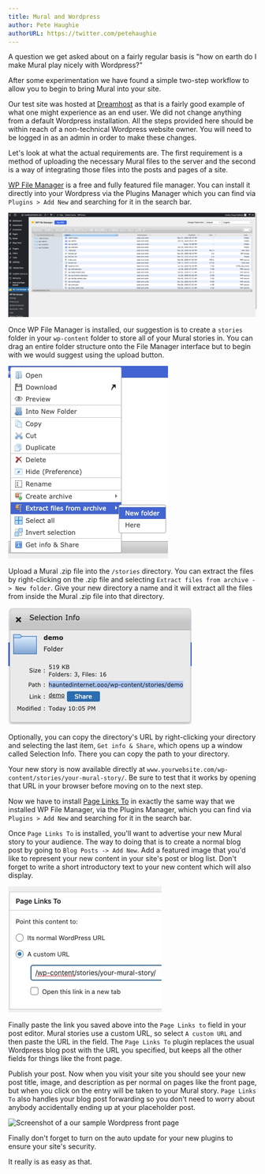```yaml
---
title: Mural and Wordpress
author: Pete Haughie
authorURL: https://twitter.com/petehaughie
---
```


A question we get asked about on a fairly regular basis is "how on earth do I make Mural play nicely with Wordpress?"

After some experimentation we have found a simple two-step workflow to allow you to begin to bring Mural into your site.

<!--truncate-->

Our test site was hosted at <a href="https://www.dreamhost.com/" target="_blank" rel="noopener nofollow noreferrer">Dreamhost</a> as that is a fairly good example of what one might experience as an end user. We did not change anything from a default Wordpress installation. All the steps provided here should be within reach of a non-technical Wordpress website owner. You will need to be logged in as an admin in order to make these changes.

Let's look at what the actual requirements are. The first requirement is a method of uploading the necessary Mural files to the server and the second is a way of integrating those files into the posts and pages of a site.

<a href="https://wordpress.org/plugins/wp-file-manager/" target="_blank" rel="noopener nofollow noreferrer">WP File Manager</a> is a free and fully featured file manager. You can install it directly into your Wordpress via the Plugins Manager which you can find via `Plugins > Add New` and searching for it in the search bar.

![Screenshot of WP File Manager](assets/wp-file-manager.jpg)

Once WP File Manager is installed, our suggestion is to create a `stories` folder in your `wp-content` folder to store all of your Mural stories in. You can drag an entire folder structure onto the File Manager interface but to begin with we would suggest using the upload button.

![Screenshot of WP File Manager Extract Files From Archive menu option](assets/wp-extract-files-from-archive.jpg)

Upload a Mural .zip file into the `/stories` directory. You can extract the files by right-clicking on the .zip file and selecting `Extract files from archive -> New folder`. Give your new directory a name and it will extract all the files from inside the Mural .zip file into that directory.

![Screenshot of WP File Manager's selection info popup](assets/wp-selection-info.jpg)

Optionally, you can copy the directory's URL by right-clicking your directory and selecting the last item, `Get info & Share`, which opens up a window called Selection Info. There you can copy the path to your directory.

Your new story is now available directly at `www.yourwebsite.com/wp-content/stories/your-mural-story/`. Be sure to test that it works by opening that URL in your browser before moving on to the next step.

Now we have to install <a href="https://wordpress.org/plugins/page-links-to/" target="_blank" rel="noopener nofollow noreferrer">Page Links To</a> in exactly the same way that we installed WP File Manager, via the Plugins Manager, which you can find via `Plugins > Add New` and searching for it in the search bar.

Once `Page Links To` is installed, you'll want to advertise your new Mural story to your audience.  The way to doing that is to create a normal blog post by going to `Blog Posts -> Add New`. Add a featured image that you'd like to represent your new content in your site's post or blog list. Don't forget to write a short introductory text to your new content which will also display.

![Screenshot of Page Links To](assets/wp-page-links-to.jpg)

Finally paste the link you saved above into the `Page Links to` field in your post editor. Mural stories use a custom URL, so select `A custom URL` and then paste the URL in the field.  The `Page Links To` plugin replaces the usual Wordpress blog post with the URL you specified, but keeps all the other fields for things like the front page.

Publish your post. Now when you visit your site you should see your new post title, image, and description as per normal on pages like the front page, but when you click on the entry will be taken to your Mural story. `Page Links To` also handles your blog post forwarding so you don't need to worry about anybody accidentally ending up at your placeholder post.

![Screenshot of a our sample Wordpress front page](assets/wp-front-page-image.jpg)

Finally don't forget to turn on the auto update for your new plugins to ensure your site's security.

It really is as easy as that.
